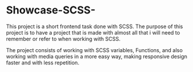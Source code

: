 # Showcase-SCSS-
This project is a short frontend task done with SCSS. The purpose of this project is to have a project that is made with almost all that i will need to remember or refer to when working with SCSS.

The project consists of working with SCSS variables, Functions, and also working with media queries in a more easy way, making responsive design faster and with less repetition.
